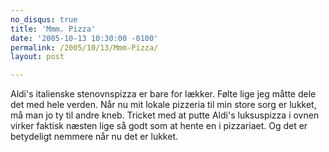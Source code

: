 ```yaml
---
no_disqus: true
title: 'Mmm. Pizza'
date: '2005-10-13 10:30:00 -0100'
permalink: /2005/10/13/Mmm-Pizza/
layout: post

---
```

Aldi's italienske stenovnspizza er bare for lækker. Følte lige jeg måtte dele det med hele verden. Når nu mit lokale pizzeria til min store sorg er lukket, må man jo ty til andre kneb. Tricket med at putte Aldi's luksuspizza i ovnen virker faktisk næsten lige så godt som at hente en i pizzariaet. Og det er betydeligt nemmere når nu det er lukket.
